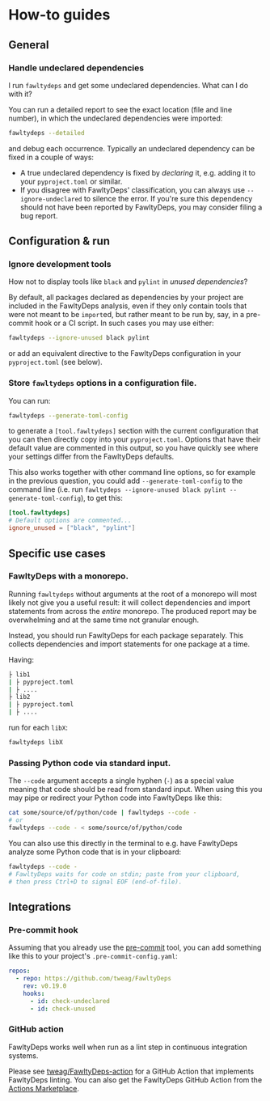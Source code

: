 # How-to guides

## General
### Handle undeclared dependencies

I run `fawltydeps` and get some undeclared dependencies. What can I do with it?

You can run a detailed report to see the exact location (file and line number), in which
the undeclared dependencies were imported:

```sh
fawltydeps --detailed
```

and debug each occurrence. Typically an undeclared dependency can be fixed in a couple of ways:

- A true undeclared dependency is fixed by _declaring_ it, e.g. adding it to your `pyproject.toml` or similar.
- If you disagree with FawltyDeps' classification, you can always use `--ignore-undeclared` to silence the error. If you're sure this dependency should not have been reported by FawltyDeps, you may consider filing a bug report.


## Configuration & run
### Ignore development tools

How not to display tools like `black` and `pylint` in _unused dependencies_?

By default, all packages declared as dependencies by your project are included
in the FawltyDeps analysis, even if they only contain tools that were not meant
to be `import`ed, but rather meant to be run by, say, in a pre-commit hook or a
CI script. In such cases you may use either:

```sh
fawltydeps --ignore-unused black pylint
```

or add an equivalent directive to the FawltyDeps configuration in your
`pyproject.toml` (see below).

### Store `fawltydeps` options in a configuration file.

You can run:

```sh
fawltydeps --generate-toml-config
```

to generate a `[tool.fawltydeps]` section with the current configuration that
you can then directly copy into your `pyproject.toml`. Options that have their
default value are commented in this output, so you have quickly see where your
settings differ from the FawltyDeps defaults.

This also works together with other command line options, so for example in the
previous question, you could add `--generate-toml-config` to the command line
(i.e. run `fawltydeps --ignore-unused black pylint --generate-toml-config`),
to get this:

```toml
[tool.fawltydeps]
# Default options are commented...
ignore_unused = ["black", "pylint"]
```

## Specific use cases
### FawltyDeps with a monorepo.

Running `fawltydeps` without arguments at the root of a monorepo
will most likely not give you a useful result:
it will collect dependencies and import statements from across the _entire_ monorepo.
The produced report may be overwhelming and at the same time not granular enough.

Instead, you should run FawltyDeps for each package separately.
This collects dependencies and import statements for one package at a time.

Having:

```sh
├ lib1
| ├ pyproject.toml
| ├ ....
├ lib2
| ├ pyproject.toml
| ├ ....
```

run for each `libX`:

```sh
fawltydeps libX
```

### Passing Python code via standard input.

The `--code` argument accepts a single hyphen (`-`) as a special value meaning
that code should be read from standard input. When using this you may pipe or
redirect your Python code into FawltyDeps like this:

```sh
cat some/source/of/python/code | fawltydeps --code -
# or
fawltydeps --code - < some/source/of/python/code
```

You can also use this directly in the terminal to e.g. have FawltyDeps analyze
some Python code that is in your clipboard:

```sh
fawltydeps --code -
# FawltyDeps waits for code on stdin; paste from your clipboard,
# then press Ctrl+D to signal EOF (end-of-file).
```

## Integrations
### Pre-commit hook

Assuming that you already use the [pre-commit](https://pre-commit.com)
tool, you can add something like this to your project's
`.pre-commit-config.yaml`:

```yaml
repos:
  - repo: https://github.com/tweag/FawltyDeps
    rev: v0.19.0
    hooks:
      - id: check-undeclared
      - id: check-unused
```

### GitHub action
FawltyDeps works well when run as a lint step in continuous integration systems.

Please see [tweag/FawltyDeps-action](https://github.com/tweag/FawltyDeps-action) for a GitHub Action that implements FawltyDeps linting. You can also get the FawltyDeps GitHub Action from the [Actions Marketplace](https://github.com/marketplace/actions/fawltydeps).
